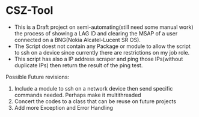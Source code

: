 # CSZ-Tool
- This is a Draft project on semi-automating(still need some manual work) the process of showing a LAG ID and clearing the MSAP of a user connected on a BNG(Nokia Alcatel-Lucent SR OS). 
- The Script doest not contain any Package or module to allow the script to ssh on a device since currently there are restrictions on my job role.
- This script has also a IP address scraper and ping those IPs(without duplicate IPs) then return the result of the ping test.


Possible Future revisions:
 1. Include a module to ssh on a network device then send specific commands needed. Perhaps make it multithreaded 
 2. Concert the codes to a class that can be reuse on future projects
 3. Add more Exception and Error Handling
 
